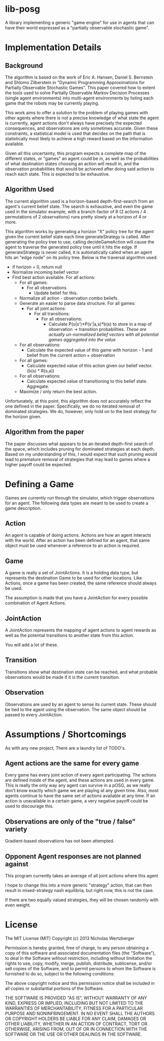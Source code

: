 lib-posg
========

A library implementing a generic "game engine" for use in agents that can have
their world expressed as a "partially observable stochastic game".


Implementation Details
======================

Background
----------

The algorithm is based on the work of Eric A. Hansen, Daniel S. Bernstein and Shlomo
Zilberstein  in "Dynamic Programming Approximations for Partially Observable Stochastic
Games". This paper covered how to extent the tools used to solve Partially Observable
Markov Decision Processes (single agent environments) into multi-agent environments
by listing each game that the robots may be currently playing.

This work aims to offer a solution to the problem of playing games with other agents
where there is not a precise knowledge of what state the agent is currently, agent
actions don't always have precisely the expected consequences, and observations are
only sometimes accurate.  Given these constraints, a statistical model is used that
decides on the path that is statistically most likely to achieve a high reward based
on the information available.

Given all this uncertainty, this program expects a complete map of the different states,
or "games" an agent could be in, as well as the probabilities of what destination states
choosing an action will result in, and the observation probabilities that would be
achieved after doing said action to reach each state. This is expected to be exhaustive.

Algorithm Used
--------------

The current algorithm used is a horizon-based depth-first-search from an agent's current
belief state. The search is exhaustive, and even the game used in the simulator example,
with a branch-factor of 8 (2 actions / 4 permutations of 2 observations) runs pretty
slowly at a horizon of 4 or more.

This algorithm works by generating a horizon "X" policy tree for the agent given the current
belief state each time generateStrategy is called. After generating the policy tree to use,
calling decideGameAction will cause the agent to traverse the generated policy tree until it hits
the edge. If generateStrategy is never called, it is automatically called when an agent hits an
"edge node" on its policy tree. Below is the traversal algorithm used:

- if horizon = 0, return null
- Normalize incoming belief vector
- Find best action available. For all actions:
    - For all games:
        - For all observations
            - Update belief for this.
    - Normalize all action - observation combo beliefs.
    - Generate an easier to parse data structure. For all games:
        - For all joint actions:
            - For all transitions:
                 - For all observations:
                    - Calculate P(o|s')*P(s'|a,s)*b(s) to store in a map of observation ->
                      transition probabilities. *These are actually un-normalized belief
                      vectors with all potential games aggregated into the value*
    - For all observations:
        - Calculate the expected value of this game with horizon - 1 and belief from the
          current action + observation
    - For all games:
        - Calculate expected value of this action given our belief vector. (b(s) * R(s,a))
    - For all observations:
        - Calculate expected value of transitioning to this belief state. Aggregate.
    - Maximize / only return the best action.

Unfortunately, at this point, this algorithm does not accurately reflect the one defined
in the paper. Specifically, we do no iterated removal of dominated strategies. We do, however,
only hold on to the best strategy for the horizon given.

Algorithm from the paper
------------------------

The paper discusses what appears to be an iterated depth-first search of the space, which includes
pruning for dominated strategies at each depth. Based on my understanding of this, I would expect
that such pruning would lead to premature removal of strategies that may lead to games where a higher
payoff could be expected.

Defining a Game
===============

Games are currently run through the simulator, which trigger observations for an
agent. The following data types are meant to be used to create a game description.

Action
------

An agent is capable of doing actions. Actions are how an agent interacts
with the world. After an action has been defined for an agent, that same
object must be used whenever a reference to an action is required.

Game
----

A game is really a set of JointActions. It is a holding data type, but
represents the destination Game to be used for other locations. Like
Actions, once a game has been created, the same reference should always
be used.

The assumption is made that you have a JointAction for every possible
combination of Agent Actions.

JointAction
-----------

A JointAction represents the mapping of agent actions to agent rewards
as well as the potential transitions to another state from this action.

You will add a lot of these.

Transition
----------

Transitions show what destination state can be reached, and what probable
observations would be made if it is the current transition.

Observation
-----------

Observations are used by an agent to sense its current state. These should
be tied to the agent using the observation. The same object should be passed
to every JointAction.

Assumptions / Shortcomings
==========================

As with any new project, There are a laundry list of TODO's.

Agent actions are the same for every game
-----------------------------------------

Every game has every joint action of every agent participating. The actions are defined
inside of the agent, and these actions are used in every game. This is really the only
way any agent can survive in a pOSG, as we really don't know exactly which game we are
playing at any given time. Also, most agents continue to have the same set of actions
available at any time. If an action is unavailable in a certain game, a very negative
payoff could be used to discourage this.

Observations are only of the "true / false" variety
---------------------------------------------------

Gradient-based observations has not been attempted.

Opponent Agent responses are not planned against
------------------------------------------------

This program currently takes an average of all joint actions where this agent

I hope to change this into a more generic "strategy" action, that can then result in
mixed-strategy nash equilibria, but right now, this is not the case.

If there are two equally valued strategies, they will be chosen randomly with even weight.

License
=======

The MIT License (MIT)
Copyright (c) 2013 Nicholas Wertzberger

Permission is hereby granted, free of charge, to any person obtaining a copy of
this software and associated documentation files (the "Software"), to deal in
the Software without restriction, including without limitation the rights to
use, copy, modify, merge, publish, distribute, sublicense, and/or sell copies
of the Software, and to permit persons to whom the Software is furnished to do
so, subject to the following conditions:

The above copyright notice and this permission notice shall be included in all
copies or substantial portions of the Software.

THE SOFTWARE IS PROVIDED "AS IS", WITHOUT WARRANTY OF ANY KIND, EXPRESS OR
IMPLIED, INCLUDING BUT NOT LIMITED TO THE WARRANTIES OF MERCHANTABILITY,
FITNESS FOR A PARTICULAR PURPOSE AND NONINFRINGEMENT. IN NO EVENT SHALL THE
AUTHORS OR COPYRIGHT HOLDERS BE LIABLE FOR ANY CLAIM, DAMAGES OR OTHER
LIABILITY, WHETHER IN AN ACTION OF CONTRACT, TORT OR OTHERWISE, ARISING FROM,
OUT OF OR IN CONNECTION WITH THE SOFTWARE OR THE USE OR OTHER DEALINGS IN THE
SOFTWARE.
